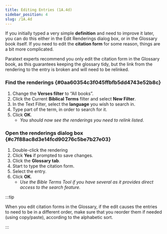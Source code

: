 ```yaml
---
title: Editing Entries (1A.4d)
sidebar_position: 4
slug: /1A.4d
---
```




If you initially typed a very simple **definition** and need to improve it later, you can do this either in the Edit Renderings dialog box, or in the Glossary book itself. If you need to edit the **citation form** for some reason, things are a bit more complicated.


Paratext experts recommend you only edit the citation form in the Glossary book, as this guarantees keeping the glossary tidy, but the link from the rendering to the entry is broken and will need to be relinked.


### Find the renderings {#0aa60354c3f045ffbfb5dd4743e52b8c}

1. Change the **Verses filter** to “All books”.
1. Click the Current **Biblical Terms** filter and select **New Filter**.
1. In the Text Filter, select the **language** you wish to search in.
1. Type part of the term, in order to search for it.
1. Click **OK**.
	- _You should now see the renderings you need to relink listed_.

### Open the renderings dialog box {#c7f88ac8d3e14fcd90276c5be7b27e03}

1. Double-click the rendering
1. Click **Yes** if prompted to save changes.
1. Click the **Glossary tab**.
1. Start to type the citation form.
1. Select the entry.
1. Click **OK**.
	- _Use the Bible Terms Tool if you have several as it provides direct access to the search feature._

:::tip

When you edit citation forms in the Glossary, if the edit causes the entries to need to be in a different order, make sure that you reorder them if needed (using copy/paste), according to the alphabetic sort.

:::



